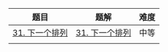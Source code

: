| 题目                                                         | 题解 | 难度 |
| ------------------------------------------------------------ | ---- | ---- |
| [31. 下一个排列](https://leetcode-cn.com/problems/next-permutation/) | [31. 下一个排列](https://github.com/ZonzeeLi/LeetCode/blob/master/index/31-40/31.%20%E4%B8%8B%E4%B8%80%E4%B8%AA%E6%8E%92%E5%88%97.md)     | 中等 |
|                                                              |      |      |

